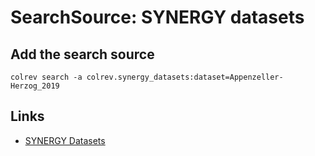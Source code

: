 # SearchSource: SYNERGY datasets

<!--
Note: This document is currently under development. It will contain the following elements.

- description
- coverage (disciplines, types of work)
- supported (details): run_search (including updates), load,  prep (including get_masterdata)
-->

## Add the search source

<!-- Download search results and store in `data/search/` directory. API-access not yet available. -->

```
colrev search -a colrev.synergy_datasets:dataset=Appenzeller-Herzog_2019
```

## Links

- [SYNERGY Datasets](https://github.com/asreview/synergy-dataset)
